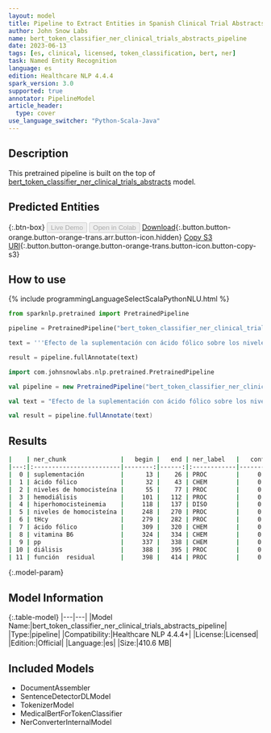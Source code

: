 ```yaml
---
layout: model
title: Pipeline to Extract Entities in Spanish Clinical Trial Abstracts (BertForTokenClassification)
author: John Snow Labs
name: bert_token_classifier_ner_clinical_trials_abstracts_pipeline
date: 2023-06-13
tags: [es, clinical, licensed, token_classification, bert, ner]
task: Named Entity Recognition
language: es
edition: Healthcare NLP 4.4.4
spark_version: 3.0
supported: true
annotator: PipelineModel
article_header:
  type: cover
use_language_switcher: "Python-Scala-Java"
---
```


## Description

This pretrained pipeline is built on the top of [bert_token_classifier_ner_clinical_trials_abstracts](https://nlp.johnsnowlabs.com/2022/08/11/bert_token_classifier_ner_clinical_trials_abstracts_es_3_0.html) model.

## Predicted Entities



{:.btn-box}
<button class="button button-orange" disabled>Live Demo</button>
<button class="button button-orange" disabled>Open in Colab</button>
[Download](https://s3.amazonaws.com/auxdata.johnsnowlabs.com/clinical/models/bert_token_classifier_ner_clinical_trials_abstracts_pipeline_es_4.4.4_3.0_1686660280557.zip){:.button.button-orange.button-orange-trans.arr.button-icon.hidden}
[Copy S3 URI](s3://auxdata.johnsnowlabs.com/clinical/models/bert_token_classifier_ner_clinical_trials_abstracts_pipeline_es_4.4.4_3.0_1686660280557.zip){:.button.button-orange.button-orange-trans.button-icon.button-copy-s3}

## How to use

<div class="tabs-box" markdown="1">
{% include programmingLanguageSelectScalaPythonNLU.html %}

```python
from sparknlp.pretrained import PretrainedPipeline

pipeline = PretrainedPipeline("bert_token_classifier_ner_clinical_trials_abstracts_pipeline", "es", "clinical/models")

text = '''Efecto de la suplementación con ácido fólico sobre los niveles de homocisteína total en pacientes en hemodiálisis. La hiperhomocisteinemia es un marcador de riesgo independiente de morbimortalidad cardiovascular. Hemos prospectivamente reducir los niveles de homocisteína total (tHcy) mediante suplemento con ácido fólico y vitamina B6 (pp), valorando su posible correlación con dosis de diálisis, función  residual y parámetros nutricionales.'''

result = pipeline.fullAnnotate(text)
```
```scala
import com.johnsnowlabs.nlp.pretrained.PretrainedPipeline

val pipeline = new PretrainedPipeline("bert_token_classifier_ner_clinical_trials_abstracts_pipeline", "es", "clinical/models")

val text = "Efecto de la suplementación con ácido fólico sobre los niveles de homocisteína total en pacientes en hemodiálisis. La hiperhomocisteinemia es un marcador de riesgo independiente de morbimortalidad cardiovascular. Hemos prospectivamente reducir los niveles de homocisteína total (tHcy) mediante suplemento con ácido fólico y vitamina B6 (pp), valorando su posible correlación con dosis de diálisis, función  residual y parámetros nutricionales."

val result = pipeline.fullAnnotate(text)
```
</div>



## Results

```bash
|    | ner_chunk               |   begin |   end | ner_label   |   confidence |
|---:|:------------------------|--------:|------:|:------------|-------------:|
|  0 | suplementación          |      13 |    26 | PROC        |     0.999993 |
|  1 | ácido fólico            |      32 |    43 | CHEM        |     0.999753 |
|  2 | niveles de homocisteína |      55 |    77 | PROC        |     0.997803 |
|  3 | hemodiálisis            |     101 |   112 | PROC        |     0.999993 |
|  4 | hiperhomocisteinemia    |     118 |   137 | DISO        |     0.999995 |
|  5 | niveles de homocisteína |     248 |   270 | PROC        |     0.999988 |
|  6 | tHcy                    |     279 |   282 | PROC        |     0.999989 |
|  7 | ácido fólico            |     309 |   320 | CHEM        |     0.999987 |
|  8 | vitamina B6             |     324 |   334 | CHEM        |     0.999967 |
|  9 | pp                      |     337 |   338 | CHEM        |     0.999889 |
| 10 | diálisis                |     388 |   395 | PROC        |     0.999993 |
| 11 | función  residual       |     398 |   414 | PROC        |     0.999948 |
```

{:.model-param}
## Model Information

{:.table-model}
|---|---|
|Model Name:|bert_token_classifier_ner_clinical_trials_abstracts_pipeline|
|Type:|pipeline|
|Compatibility:|Healthcare NLP 4.4.4+|
|License:|Licensed|
|Edition:|Official|
|Language:|es|
|Size:|410.6 MB|

## Included Models

- DocumentAssembler
- SentenceDetectorDLModel
- TokenizerModel
- MedicalBertForTokenClassifier
- NerConverterInternalModel